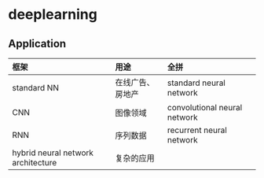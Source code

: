 # deeplearning

## Application

| 框架         | 用途          |  全拼                          |
|:------------|:------------- |:------------------------------|
| standard NN | 在线广告、房地产|    standard neural network     |
| CNN         | 图像领域       | convolutional neural network   |
| RNN         | 序列数据       |    recurrent neural network    |
| hybrid neural network architecture | 复杂的应用      |        |
